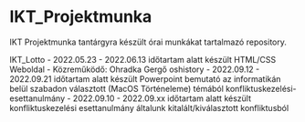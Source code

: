 # IKT_Projektmunka
IKT Projektmunka tantárgyra készült órai munkákat tartalmazó repository.

IKT_Lotto - 2022.05.23 - 2022.06.13 időtartam alatt készült HTML/CSS Weboldal - Közreműködő: Ohradka Gergő
oshistory - 2022.09.12 - 2022.09.21 időtartam alatt készült Powerpoint bemutató az informatikán belül szabadon választott (MacOS Történeleme) témából
konfliktuskezelési-esettanulmány - 2022.09.10 - 2022.09.xx időtartam alatt készült konfliktuskezelési esettanulmány általunk kitalált/kiválasztott konfliktusból
